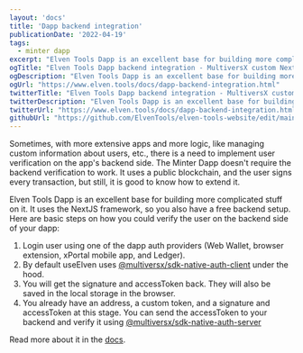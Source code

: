 ```yaml
---
layout: 'docs'
title: 'Dapp backend integration'
publicationDate: '2022-04-19'
tags:
  - minter dapp
excerpt: "Elven Tools Dapp is an excellent base for building more complicated stuff on it. It uses the NextJS framework, so you also have a free backend setup."
ogTitle: "Elven Tools Dapp backend integration - MultiversX custom NextJS Dapp"
ogDescription: "Elven Tools Dapp is an excellent base for building more complicated stuff on it. It uses the NextJS framework, so you also have a free backend setup."
ogUrl: "https://www.elven.tools/docs/dapp-backend-integration.html"
twitterTitle: "Elven Tools Dapp backend integration - MultiversX custom NextJS Dapp"
twitterDescription: "Elven Tools Dapp is an excellent base for building more complicated stuff on it. It uses the NextJS framework, so you also have a free backend setup."
twitterUrl: "https://www.elven.tools/docs/dapp-backend-integration.html"
githubUrl: "https://github.com/ElvenTools/elven-tools-website/edit/main/src/docs/dapp-backend-integration.md"
---
```


Sometimes, with more extensive apps and more logic, like managing custom information about users, etc., there is a need to implement user verification on the app's backend side. The Minter Dapp doesn't require the backend verification to work. It uses a public blockchain, and the user signs every transaction, but still, it is good to know how to extend it.

Elven Tools Dapp is an excellent base for building more complicated stuff on it. It uses the NextJS framework, so you also have a free backend setup. Here are basic steps on how you could verify the user on the backend side of your dapp: 

1. Login user using one of the dapp auth providers (Web Wallet, browser extension, xPortal mobile app, and Ledger).
2. By default useElven uses [@multiversx/sdk-native-auth-client](https://www.npmjs.com/package/@multiversx/sdk-native-auth-client) under the hood.
3. You will get the signature and accessToken back. They will also be saved in the local storage in the browser.
4. You already have an address, a custom token, and a signature and accessToken at this stage. You can send the accessToken to your backend and verify it using [@multiversx/sdk-native-auth-server](https://www.npmjs.com/package/@multiversx/sdk-native-auth-server)

Read more about it in the [docs](https://docs.multiversx.com/sdk-and-tools/sdk-js/sdk-js-signing-providers/#verifying-the-signature-of-a-login-token).